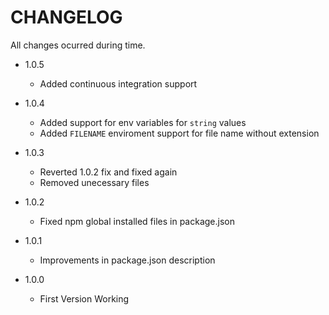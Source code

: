 # CHANGELOG

All changes ocurred during time.

- 1.0.5

  - Added continuous integration support

- 1.0.4

  - Added support for env variables for `string` values
  - Added `FILENAME` enviroment support for file name without extension

- 1.0.3

  - Reverted 1.0.2 fix and fixed again
  - Removed unecessary files

- 1.0.2

  - Fixed npm global installed files in package.json

- 1.0.1

  - Improvements in package.json description

- 1.0.0

  - First Version Working
